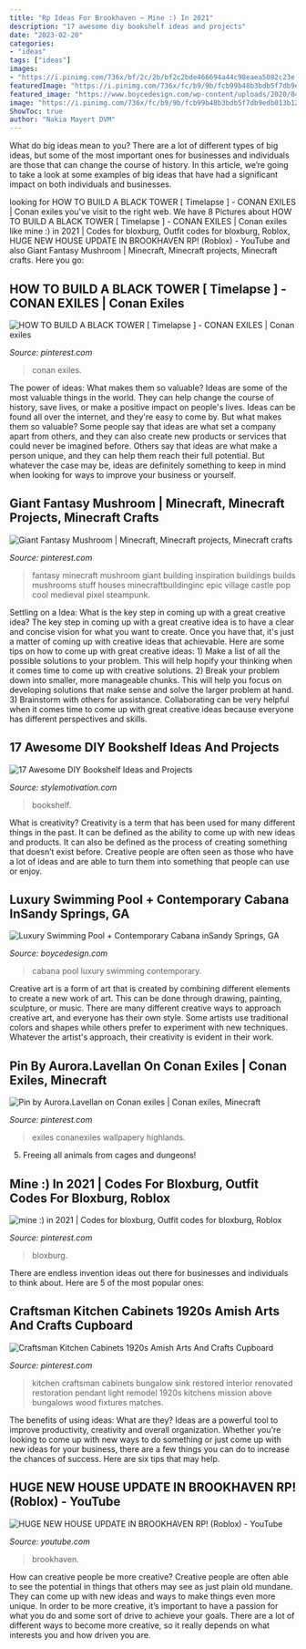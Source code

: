 ```yaml
---
title: "Rp Ideas For Brookhaven ~ Mine :) In 2021"
description: "17 awesome diy bookshelf ideas and projects"
date: "2023-02-20"
categories:
- "ideas"
tags: ["ideas"]
images:
- "https://i.pinimg.com/736x/bf/2c/2b/bf2c2bde466694a44c98eaea5082c23e.jpg"
featuredImage: "https://i.pinimg.com/736x/fc/b9/9b/fcb99b48b3bdb5f7db9edb013b12904e.jpg"
featured_image: "https://www.boycedesign.com/wp-content/uploads/2020/04/carroll-gallery-3-1.png"
image: "https://i.pinimg.com/736x/fc/b9/9b/fcb99b48b3bdb5f7db9edb013b12904e.jpg"
ShowToc: true
author: "Nakia Mayert DVM"
---
```



What do big ideas mean to you?
There are a lot of different types of big ideas, but some of the most important ones for businesses and individuals are those that can change the course of history. In this article, we’re going to take a look at some examples of big ideas that have had a significant impact on both individuals and businesses.

	

		
looking for HOW TO BUILD A BLACK TOWER [ Timelapse ] - CONAN EXILES | Conan exiles you've visit to the right web. We have 8 Pictures about HOW TO BUILD A BLACK TOWER [ Timelapse ] - CONAN EXILES | Conan exiles like mine :) in 2021 | Codes for bloxburg, Outfit codes for bloxburg, Roblox, HUGE NEW HOUSE UPDATE IN BROOKHAVEN RP! (Roblox) - YouTube and also Giant Fantasy Mushroom | Minecraft, Minecraft projects, Minecraft crafts. Here you go:
		
    
## HOW TO BUILD A BLACK TOWER [ Timelapse ] - CONAN EXILES | Conan Exiles

<img loading=lazy src="https://i.pinimg.com/736x/8f/56/2d/8f562d908e45fe594479eb065f491146.jpg" onerror="this.onerror=null;this.src='https://tse4.mm.bing.net/th?id=OIP.GrHCf5NLFVnnSS9PSoAJlwHaEK&amp;pid=15.1';" alt="HOW TO BUILD A BLACK TOWER [ Timelapse ] - CONAN EXILES | Conan exiles">

_Source: pinterest.com_

>conan exiles. 

	

The power of ideas: What makes them so valuable?
Ideas are some of the most valuable things in the world. They can help change the course of history, save lives, or make a positive impact on people's lives. Ideas can be found all over the internet, and they're easy to come by. But what makes them so valuable? Some people say that ideas are what set a company apart from others, and they can also create new products or services that could never be imagined before. Others say that ideas are what make a person unique, and they can help them reach their full potential. But whatever the case may be, ideas are definitely something to keep in mind when looking for ways to improve your business or yourself.

    
## Giant Fantasy Mushroom | Minecraft, Minecraft Projects, Minecraft Crafts

<img loading=lazy src="https://i.pinimg.com/736x/60/57/3c/60573cc1e5bb6f042eef4cc074a40625--minecraft-buildings-minecraft-stuff.jpg" onerror="this.onerror=null;this.src='https://tse2.mm.bing.net/th?id=OIP.9iP2m7lnGgCvZWpDAimM9QHaD6&amp;pid=15.1';" alt="Giant Fantasy Mushroom | Minecraft, Minecraft projects, Minecraft crafts">

_Source: pinterest.com_

>fantasy minecraft mushroom giant building inspiration buildings builds mushrooms stuff houses minecraftbuildinginc epic village castle pop cool medieval pixel steampunk. 

	

Settling on a Idea: What is the key step in coming up with a great creative idea?
The key step in coming up with a great creative idea is to have a clear and concise vision for what you want to create. Once you have that, it's just a matter of coming up with creative ideas that achievable. Here are some tips on how to come up with great creative ideas: 1) Make a list of all the possible solutions to your problem. This will help hopify your thinking when it comes time to come up with creative solutions. 2) Break your problem down into smaller, more manageable chunks. This will help you focus on developing solutions that make sense and solve the larger problem at hand. 3) Brainstorm with others for assistance. Collaborating can be very helpful when it comes time to come up with great creative ideas because everyone has different perspectives and skills.

    
## 17 Awesome DIY Bookshelf Ideas And Projects

<img loading=lazy src="https://www.stylemotivation.com/wp-content/uploads/2015/09/618-768x1151.jpg" onerror="this.onerror=null;this.src='https://tse3.mm.bing.net/th?id=OIP.CkLtZ8CcD728kUymNHf0qQHaLG&amp;pid=15.1';" alt="17 Awesome DIY Bookshelf Ideas and Projects">

_Source: stylemotivation.com_

>bookshelf. 

	

What is creativity?
Creativity is a term that has been used for many different things in the past. It can be defined as the ability to come up with new ideas and products. It can also be defined as the process of creating something that doesn’t exist before. Creative people are often seen as those who have a lot of ideas and are able to turn them into something that people can use or enjoy.

    
## Luxury Swimming Pool + Contemporary Cabana InSandy Springs, GA

<img loading=lazy src="https://www.boycedesign.com/wp-content/uploads/2020/04/carroll-gallery-3-1.png" onerror="this.onerror=null;this.src='https://tse2.mm.bing.net/th?id=OIP._3MQ5x8Kiz6RdBwZ1ZYUOwHaEK&amp;pid=15.1';" alt="Luxury Swimming Pool + Contemporary Cabana inSandy Springs, GA">

_Source: boycedesign.com_

>cabana pool luxury swimming contemporary. 

	

Creative art is a form of art that is created by combining different elements to create a new work of art. This can be done through drawing, painting, sculpture, or music. There are many different creative ways to approach creative art, and everyone has their own style. Some artists use traditional colors and shapes while others prefer to experiment with new techniques. Whatever the artist's approach, their creativity is evident in their work.

    
## Pin By Aurora.Lavellan On Conan Exiles | Conan Exiles, Minecraft

<img loading=lazy src="https://i.pinimg.com/736x/bf/2c/2b/bf2c2bde466694a44c98eaea5082c23e.jpg" onerror="this.onerror=null;this.src='https://tse1.mm.bing.net/th?id=OIP.ow__6-9-Jemv4k1Zkc-8kgHaEK&amp;pid=15.1';" alt="Pin by Aurora.Lavellan on Conan exiles | Conan exiles, Minecraft">

_Source: pinterest.com_

>exiles conanexiles wallpapery highlands. 

	

5. Freeing all animals from cages and dungeons!

    
## Mine :) In 2021 | Codes For Bloxburg, Outfit Codes For Bloxburg, Roblox

<img loading=lazy src="https://i.pinimg.com/736x/fc/b9/9b/fcb99b48b3bdb5f7db9edb013b12904e.jpg" onerror="this.onerror=null;this.src='https://tse3.mm.bing.net/th?id=OIP.fuMc_N5yFFoszNArEwir4wHaLH&amp;pid=15.1';" alt="mine :) in 2021 | Codes for bloxburg, Outfit codes for bloxburg, Roblox">

_Source: pinterest.com_

>bloxburg. 

	

There are endless invention ideas out there for businesses and individuals to think about. Here are 5 of the most popular ones:

    
## Craftsman Kitchen Cabinets 1920s Amish Arts And Crafts Cupboard

<img loading=lazy src="https://i.pinimg.com/736x/8a/03/aa/8a03aa93aceab26b13ff889b03bd4609.jpg" onerror="this.onerror=null;this.src='https://tse4.mm.bing.net/th?id=OIP.yGnGH2gN4n9Q5qRZe-1e3wHaLH&amp;pid=15.1';" alt="Craftsman Kitchen Cabinets 1920s Amish Arts And Crafts Cupboard">

_Source: pinterest.com_

>kitchen craftsman cabinets bungalow sink restored interior renovated restoration pendant light remodel 1920s kitchens mission above bungalows wood fixtures matches. 

	

The benefits of using ideas: What are they?
Ideas are a powerful tool to improve productivity, creativity and overall organization. Whether you're looking to come up with new ways to do something or just come up with new ideas for your business, there are a few things you can do to increase the chances of success. Here are six tips that may help.

    
## HUGE NEW HOUSE UPDATE IN BROOKHAVEN RP! (Roblox) - YouTube

<img loading=lazy src="https://i.ytimg.com/vi/P-D-eD9-hnY/maxresdefault.jpg" onerror="this.onerror=null;this.src='https://tse1.mm.bing.net/th?id=OIP.0uQ_tmToxvL5Jc6deNa0AAHaEK&amp;pid=15.1';" alt="HUGE NEW HOUSE UPDATE IN BROOKHAVEN RP! (Roblox) - YouTube">

_Source: youtube.com_

>brookhaven. 

	

How can creative people be more creative?
Creative people are often able to see the potential in things that others may see as just plain old mundane. They can come up with new ideas and ways to make things even more unique. In order to be more creative, it’s important to have a passion for what you do and some sort of drive to achieve your goals. There are a lot of different ways to become more creative, so it really depends on what interests you and how driven you are.

